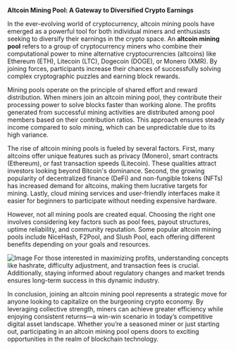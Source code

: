 **Altcoin Mining Pool: A Gateway to Diversified Crypto Earnings**

In the ever-evolving world of cryptocurrency, altcoin mining pools have emerged as a powerful tool for both individual miners and enthusiasts seeking to diversify their earnings in the crypto space. An **altcoin mining pool** refers to a group of cryptocurrency miners who combine their computational power to mine alternative cryptocurrencies (altcoins) like Ethereum (ETH), Litecoin (LTC), Dogecoin (DOGE), or Monero (XMR). By joining forces, participants increase their chances of successfully solving complex cryptographic puzzles and earning block rewards.

Mining pools operate on the principle of shared effort and reward distribution. When miners join an altcoin mining pool, they contribute their processing power to solve blocks faster than working alone. The profits generated from successful mining activities are distributed among pool members based on their contribution ratios. This approach ensures steady income compared to solo mining, which can be unpredictable due to its high variance.

The rise of altcoin mining pools is fueled by several factors. First, many altcoins offer unique features such as privacy (Monero), smart contracts (Ethereum), or fast transaction speeds (Litecoin). These qualities attract investors looking beyond Bitcoin's dominance. Second, the growing popularity of decentralized finance (DeFi) and non-fungible tokens (NFTs) has increased demand for altcoins, making them lucrative targets for mining. Lastly, cloud mining services and user-friendly interfaces make it easier for beginners to participate without needing expensive hardware.

However, not all mining pools are created equal. Choosing the right one involves considering key factors such as pool fees, payout structures, uptime reliability, and community reputation. Some popular altcoin mining pools include NiceHash, F2Pool, and Slush Pool, each offering different benefits depending on your goals and resources.


![Image](https://github.com/user-attachments/assets/b8266eee-691e-4ee1-99ef-bfa10d234fd4)
For those interested in maximizing profits, understanding concepts like hashrate, difficulty adjustment, and transaction fees is crucial. Additionally, staying informed about regulatory changes and market trends ensures long-term success in this dynamic industry.

In conclusion, joining an altcoin mining pool represents a strategic move for anyone looking to capitalize on the burgeoning crypto economy. By leveraging collective strength, miners can achieve greater efficiency while enjoying consistent returns—a win-win scenario in today’s competitive digital asset landscape. Whether you’re a seasoned miner or just starting out, participating in an altcoin mining pool opens doors to exciting opportunities in the realm of blockchain technology.